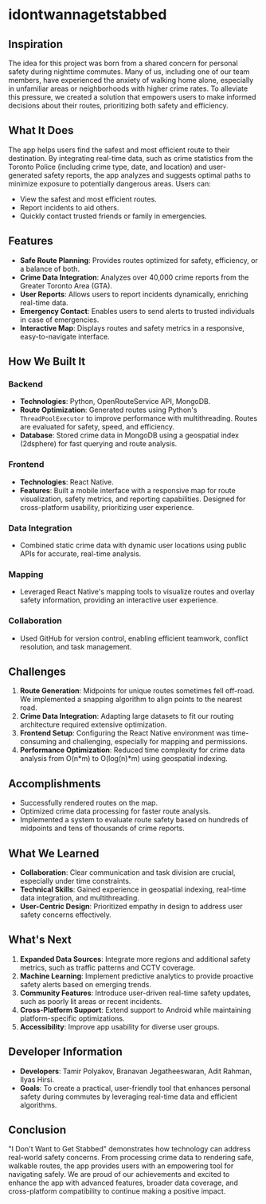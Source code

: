 # idontwannagetstabbed

## Inspiration
The idea for this project was born from a shared concern for personal safety during nighttime commutes. Many of us, including one of our team members, have experienced the anxiety of walking home alone, especially in unfamiliar areas or neighborhoods with higher crime rates. To alleviate this pressure, we created a solution that empowers users to make informed decisions about their routes, prioritizing both safety and efficiency.

## What It Does
The app helps users find the safest and most efficient route to their destination. By integrating real-time data, such as crime statistics from the Toronto Police (including crime type, date, and location) and user-generated safety reports, the app analyzes and suggests optimal paths to minimize exposure to potentially dangerous areas. Users can:
- View the safest and most efficient routes.
- Report incidents to aid others.
- Quickly contact trusted friends or family in emergencies.

## Features
- **Safe Route Planning**: Provides routes optimized for safety, efficiency, or a balance of both.
- **Crime Data Integration**: Analyzes over 40,000 crime reports from the Greater Toronto Area (GTA).
- **User Reports**: Allows users to report incidents dynamically, enriching real-time data.
- **Emergency Contact**: Enables users to send alerts to trusted individuals in case of emergencies.
- **Interactive Map**: Displays routes and safety metrics in a responsive, easy-to-navigate interface.

## How We Built It

### Backend
- **Technologies**: Python, OpenRouteService API, MongoDB.
- **Route Optimization**: Generated routes using Python's `ThreadPoolExecutor` to improve performance with multithreading. Routes are evaluated for safety, speed, and efficiency.
- **Database**: Stored crime data in MongoDB using a geospatial index (2dsphere) for fast querying and route analysis.

### Frontend
- **Technologies**: React Native.
- **Features**: Built a mobile interface with a responsive map for route visualization, safety metrics, and reporting capabilities. Designed for cross-platform usability, prioritizing user experience.

### Data Integration
- Combined static crime data with dynamic user locations using public APIs for accurate, real-time analysis.

### Mapping
- Leveraged React Native's mapping tools to visualize routes and overlay safety information, providing an interactive user experience.

### Collaboration
- Used GitHub for version control, enabling efficient teamwork, conflict resolution, and task management.

## Challenges
1. **Route Generation**: Midpoints for unique routes sometimes fell off-road. We implemented a snapping algorithm to align points to the nearest road.
2. **Crime Data Integration**: Adapting large datasets to fit our routing architecture required extensive optimization.
3. **Frontend Setup**: Configuring the React Native environment was time-consuming and challenging, especially for mapping and permissions.
4. **Performance Optimization**: Reduced time complexity for crime data analysis from O(n*m) to O(log(n)*m) using geospatial indexing.

## Accomplishments
- Successfully rendered routes on the map.
- Optimized crime data processing for faster route analysis.
- Implemented a system to evaluate route safety based on hundreds of midpoints and tens of thousands of crime reports.

## What We Learned
- **Collaboration**: Clear communication and task division are crucial, especially under time constraints.
- **Technical Skills**: Gained experience in geospatial indexing, real-time data integration, and multithreading.
- **User-Centric Design**: Prioritized empathy in design to address user safety concerns effectively.

## What's Next
1. **Expanded Data Sources**: Integrate more regions and additional safety metrics, such as traffic patterns and CCTV coverage.
2. **Machine Learning**: Implement predictive analytics to provide proactive safety alerts based on emerging trends.
3. **Community Features**: Introduce user-driven real-time safety updates, such as poorly lit areas or recent incidents.
4. **Cross-Platform Support**: Extend support to Android while maintaining platform-specific optimizations.
5. **Accessibility**: Improve app usability for diverse user groups.

## Developer Information
- **Developers**: Tamir Polyakov, Branavan Jegatheeswaran, Adit Rahman, Ilyas Hirsi.
- **Goals**: To create a practical, user-friendly tool that enhances personal safety during commutes by leveraging real-time data and efficient algorithms.

## Conclusion
"I Don't Want to Get Stabbed" demonstrates how technology can address real-world safety concerns. From processing crime data to rendering safe, walkable routes, the app provides users with an empowering tool for navigating safely. We are proud of our achievements and excited to enhance the app with advanced features, broader data coverage, and cross-platform compatibility to continue making a positive impact.
